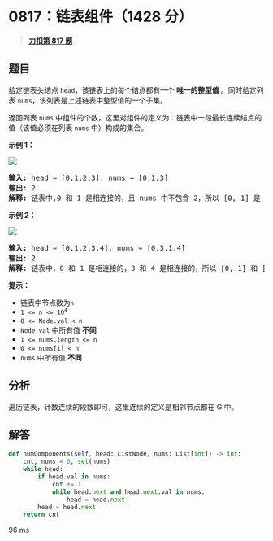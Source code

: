 # 0817：链表组件（1428 分）


> <u>**[力扣第 817 题](https://leetcode.cn/problems/linked-list-components/)**</u>

## 题目

<p>给定链表头结点 <code>head</code>，该链表上的每个结点都有一个 <strong>唯一的整型值</strong> 。同时给定列表 <code>nums</code>，该列表是上述链表中整型值的一个子集。</p>

<p>返回列表 <code>nums</code> 中组件的个数，这里对组件的定义为：链表中一段最长连续结点的值（该值必须在列表 <code>nums</code> 中）构成的集合。</p>



<p><strong>示例 1：</strong></p>

<p><img src="https://assets.leetcode.com/uploads/2021/07/22/lc-linkedlistcom1.jpg" /></p>

<pre>
<strong>输入:</strong> head = [0,1,2,3], nums = [0,1,3]
<strong>输出:</strong> 2
<strong>解释:</strong> 链表中,0 和 1 是相连接的，且 nums 中不包含 2，所以 [0, 1] 是 nums 的一个组件，同理 [3] 也是一个组件，故返回 2。</pre>

<p><strong>示例 2：</strong></p>

<p><strong> </strong><img src="https://assets.leetcode.com/uploads/2021/07/22/lc-linkedlistcom2.jpg" /></p>

<pre>
<strong>输入:</strong> head = [0,1,2,3,4], nums = [0,3,1,4]
<strong>输出:</strong> 2
<strong>解释:</strong> 链表中，0 和 1 是相连接的，3 和 4 是相连接的，所以 [0, 1] 和 [3, 4] 是两个组件，故返回 2。</pre>



<p><strong>提示：</strong></p>

<ul>
<li>链表中节点数为<code>n</code></li>
<li><code>1 &lt;= n &lt;= 10<sup>4</sup></code></li>
<li><code>0 &lt;= Node.val &lt; n</code></li>
<li><code>Node.val</code> 中所有值 <strong>不同</strong></li>
<li><code>1 &lt;= nums.length &lt;= n</code></li>
<li><code>0 &lt;= nums[i] &lt; n</code></li>
<li><code>nums</code> 中所有值 <strong>不同</strong></li>
</ul>


## 分析

遍历链表，计数连续的段数即可，这里连续的定义是相邻节点都在 G 中。


## 解答

```python
def numComponents(self, head: ListNode, nums: List[int]) -> int:
	cnt, nums = 0, set(nums)
	while head:
		if head.val in nums:
			cnt += 1
			while head.next and head.next.val in nums:
				head = head.next
		head = head.next
	return cnt
```

96 ms


